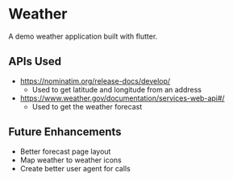 # Weather
A demo weather application built with flutter.

## APIs Used
* https://nominatim.org/release-docs/develop/
  * Used to get latitude and longitude from an address
* https://www.weather.gov/documentation/services-web-api#/
  * Used to get the weather forecast

## Future Enhancements
* Better forecast page layout
* Map weather to weather icons
* Create better user agent for calls